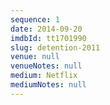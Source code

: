 ```yaml
---
sequence: 1
date: 2014-09-20
imdbId: tt1701990
slug: detention-2011
venue: null
venueNotes: null
medium: Netflix
mediumNotes: null
---
```


